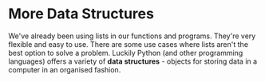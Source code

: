 # More Data Structures

We've already been using lists in our functions and programs. They're very flexible and easy to use. There are some use cases where lists aren't the best option to solve a problem. Luckily Python \(and other programming languages\) offers a variety of **data structures** - objects for storing data in a computer in an organised fashion.

